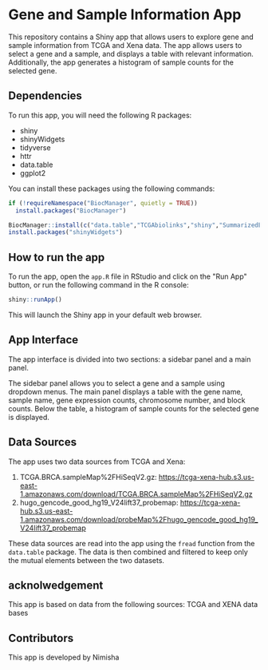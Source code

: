 # Gene and Sample Information App

This repository contains a Shiny app that allows users to explore gene and sample information from TCGA and Xena data. The app allows users to select a gene and a sample, and displays a table with relevant information. Additionally, the app generates a histogram of sample counts for the selected gene.

## Dependencies

To run this app, you will need the following R packages:

- shiny
- shinyWidgets
- tidyverse
- httr
- data.table
- ggplot2

You can install these packages using the following commands:

```R
if (!requireNamespace("BiocManager", quietly = TRUE))
  install.packages("BiocManager")

BiocManager::install(c("data.table","TCGAbiolinks","shiny","SummarizedExperiment","ggplot2","DT", "dplyr"), force = TRUE, update = TRUE, ask = FALSE)
install.packages("shinyWidgets")
```

## How to run the app

To run the app, open the `app.R` file in RStudio and click on the "Run App" button, or run the following command in the R console:

```R
shiny::runApp()
```

This will launch the Shiny app in your default web browser.

## App Interface

The app interface is divided into two sections: a sidebar panel and a main panel.

The sidebar panel allows you to select a gene and a sample using dropdown menus. The main panel displays a table with the gene name, sample name, gene expression counts, chromosome number, and block counts. Below the table, a histogram of sample counts for the selected gene is displayed.

## Data Sources

The app uses two data sources from TCGA and Xena:

1. TCGA.BRCA.sampleMap%2FHiSeqV2.gz: https://tcga-xena-hub.s3.us-east-1.amazonaws.com/download/TCGA.BRCA.sampleMap%2FHiSeqV2.gz
2. hugo_gencode_good_hg19_V24lift37_probemap: https://tcga-xena-hub.s3.us-east-1.amazonaws.com/download/probeMap%2Fhugo_gencode_good_hg19_V24lift37_probemap

These data sources are read into the app using the `fread` function from the `data.table` package. The data is then combined and filtered to keep only the mutual elements between the two datasets.

## acknolwedgement
This app is based on data from the following sources:
TCGA and XENA data bases


## Contributors
This app is developed by Nimisha
